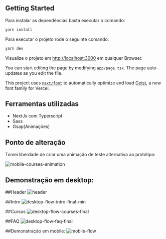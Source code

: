 
## Getting Started

Para instalar as dependências basta executar o comando:

```bash
yarn install
```

Para executar o projeto rode o seguinte comando:

```bash
yarn dev
```

Visualize o projeto em [http://localhost:3000](http://localhost:3000) em qualquer Browser.

You can start editing the page by modifying `app/page.tsx`. The page auto-updates as you edit the file.

This project uses [`next/font`](https://nextjs.org/docs/app/building-your-application/optimizing/fonts) to automatically optimize and load [Geist](https://vercel.com/font), a new font family for Vercel.

## Ferramentas utilizadas
- NextJs com Typerscript
- Sass
- Gsap(Animações)

## Ponto de alteração
Tomei liberdade de criar uma animação de teste alternativa ao protótipo:

![mobile-courses-animation](https://github.com/user-attachments/assets/70757a8b-0eb2-42ff-90ac-37e4ab4dd2f3)


## Demonstração em desktop:

##Header
![header](https://github.com/user-attachments/assets/e18b990b-6fc1-47f9-9ad4-1dd6dd2c1196)

##Intro
![desktop-flow-intro-final-min](https://github.com/user-attachments/assets/d9ba0b94-68da-43f8-9af2-afa30f3e5c4d)


##Cursos
![desktop-flow-courses-final](https://github.com/user-attachments/assets/ef8d963d-d860-4e76-bd75-2e555c3c5ebf)

##FAQ
![desktop-flow-faq-final](https://github.com/user-attachments/assets/74443834-5a27-44ed-a540-1a0391e613c3)


##Demonstração em mobile:
![mobile-flow](https://github.com/user-attachments/assets/063a2241-ee04-4b25-8f4e-9dfe63e58802)

